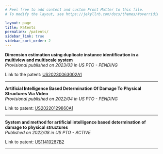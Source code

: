 ```yaml
---
# Feel free to add content and custom Front Matter to this file.
# To modify the layout, see https://jekyllrb.com/docs/themes/#overriding-theme-defaults

layout: page
title: Patents
permalink: /patents/
sidebar_link: true
sidebar_sort_order: 2
---
```


<b>Dimension estimation using duplicate instance identification in a multiview and multiscale system</b><br>
<i>Provisional published on 2023/03 in US PTO - PENDING</i>

Link to the patent: <a href="https://patents.google.com/patent/US20230063002A1"> US20230063002A1 </a>

<hr>

<b>Artificial Intelligence Based Determination Of Damage To Physical Structures Via Video
</b><br>
<i>Provisional published on 2022/04 in US PTO - PENDING</i>

Link to patent: <a href="https://patents.google.com/patent/US20220129860A1"> US20220129860A1 </a>

<hr>

<b>System and method for artificial intelligence based determination of damage to physical structures</b><br>
<i>Published on 2022/08 in US PTO - ACTIVE</i>

Link to patent: <a href="https://patents.google.com/patent/US11410287B2"> US11410287B2 </a>

<hr>

